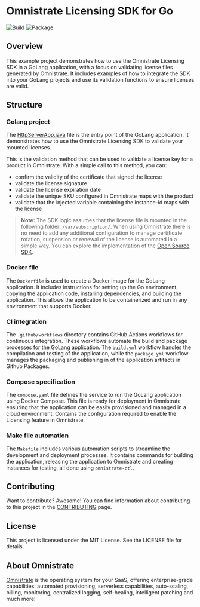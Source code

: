 # Omnistrate Licensing SDK for Go

![Build](https://github.com/omnistrate-community/licensing-example-java/actions/workflows/build.yml/badge.svg) 
![Package](https://github.com/omnistrate-community/licensing-example-java/actions/workflows/package.yml/badge.svg) 

## Overview

This example project demonstrates how to use the Omnistrate Licensing SDK in a GoLang application, with a focus on validating license files generated by Omnistrate. It includes examples of how to integrate the SDK into your GoLang projects and use its validation functions to ensure licenses are valid.

## Structure

### Golang project

The [HttpServerApp.java](./src/main/java/com/omnistrate/HttpServerApp.java) file is the entry point of the GoLang application. It demonstrates how to use the Omnistrate Licensing SDK to validate your mounted licenses. 

This is the validation method that can be used to validate a license key for a product in Omnistrate. With a simple call to this method, you can:
- confirm the validity of the certificate that signed the license
- validate the license signature
- validate the license expiration date
- validate the unique SKU configured in Omnistrate maps with the product
- validate that the injected variable containing the instance-id maps with the license

> **Note:** The SDK logic assumes that the license file is mounted in the following folder: `/var/subscription/`. When using Omnistrate there is no need to add any additional configuration to manage certificate rotation, suspension or renewal of the license is automated in a simple way. You can explore the implementation of the [Open Source SDK](https://github.com/omnistrate-oss/omnistrate-licensing-sdk-go).

### Docker file

The `Dockerfile` is used to create a Docker image for the GoLang application. It includes instructions for setting up the Go environment, copying the application code, installing dependencies, and building the application. This allows the application to be containerized and run in any environment that supports Docker.

### CI integration

The `.github/workflows` directory contains GitHub Actions workflows for continuous integration. These workflows automate the build and package processes for the GoLang application. The `build.yml` workflow handles the compilation and testing of the application, while the `package.yml` workflow manages the packaging and publishing in of the application artifacts in Github Packages.

### Compose specification

The `compose.yaml` file defines the service to run the GoLang application using Docker Compose. This file is ready for deployment in Omnistrate, ensuring that the application can be easily provisioned and managed in a cloud environment. Contains the configuration required to enable the Licensing feature in Omnistrate.

### Make file automation 

The `Makefile` includes various automation scripts to streamline the development and deployment processes. It contains commands for building the application, releasing the application to Omnistrate and creating instances for testing, all done using `omnistrate-ctl`.

## Contributing

Want to contribute? Awesome! You can find information about contributing to this project in the [CONTRIBUTING](/CONTRIBUTING.md) page.

## License

This project is licensed under the MIT License. See the LICENSE file for details.

## About Omnistrate

[Omnistrate](https://omnistrate.com/) is the operating system for your SaaS, offering enterprise-grade capabilities: automated provisioning, serverless capabilities, auto-scaling, billing, monitoring, centralized logging, self-healing, intelligent patching and much more!
